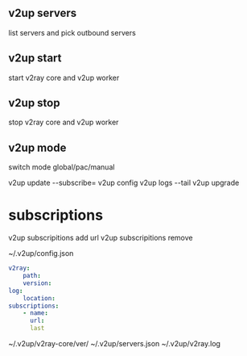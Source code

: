 v2up servers
----
list servers and pick outbound servers

v2up start
----
start v2ray core and v2up worker

v2up stop
----
stop v2ray core and v2up worker

v2up mode
----
switch mode global/pac/manual


v2up update --subscribe=
v2up config
v2up logs --tail
v2up upgrade

# subscriptions
v2up subscripitions add url
v2up subscripitions remove 

~/.v2up/config.json 
```yaml
v2ray:
    path:
    version:
log:
    location:
subscriptions:
    - name:
      url:
      last
```

~/.v2up/v2ray-core/ver/
~/.v2up/servers.json
~/.v2up/v2ray.log